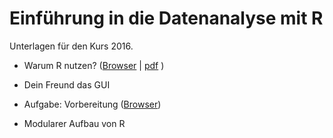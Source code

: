 Einführung in die Datenanalyse mit R
===================

Unterlagen für den Kurs 2016.

- Warum R nutzen? ([Browser](https://github.com/Japhilko/IntroR/blob/master/2016/slides/WarumR.md) |  [pdf](https://github.com/Japhilko/IntroR/raw/master/2016/slides/WarumR.pdf) )

- Dein Freund das GUI

- Aufgabe: Vorbereitung ([Browser](https://github.com/Japhilko/IntroR/blob/master/2016/tutorial/Aufgabe_Vorbereitung.md))


- Modularer Aufbau von R

